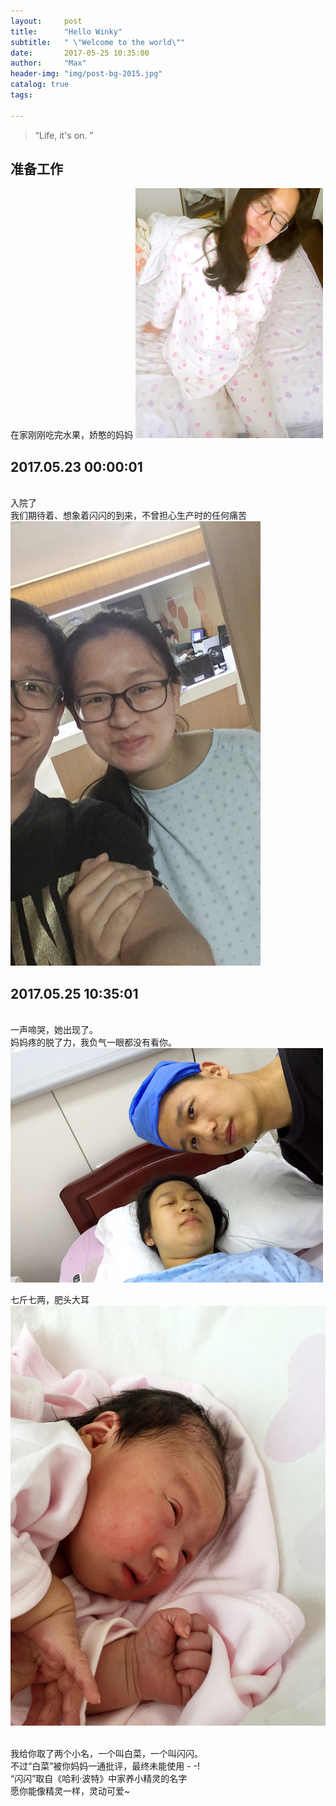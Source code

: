 ```yaml
---
layout:     post
title:      "Hello Winky"
subtitle:   " \"Welcome to the world\""
date:       2017-05-25 10:35:00
author:     "Max"
header-img: "img/post-bg-2015.jpg"
catalog: true
tags:

---
```


> “Life, it's on. ”

## 准备工作

在家刚刚吃完水果，娇憨的妈妈
![img](/img/post-bg-2015-0.jpg)



## 2017.05.23 00:00:01 

<br>入院了
<br>我们期待着、想象着闪闪的到来，不曾担心生产时的任何痛苦
![img](/img/post-bg-2015-1.jpg)



## 2017.05.25 10:35:01

<br>一声啼哭，她出现了。
<br>妈妈疼的脱了力，我负气一眼都没有看你。
![img](/img/post-bg-2015-2.jpg)

七斤七两，肥头大耳
![img](/img/post-bg-2015-3.jpg)

<br>我给你取了两个小名，一个叫白菜，一个叫闪闪。
<br>不过“白菜”被你妈妈一通批评，最终未能使用 - -!
<br>“闪闪”取自《哈利·波特》中家养小精灵的名字
<br>愿你能像精灵一样，灵动可爱~
